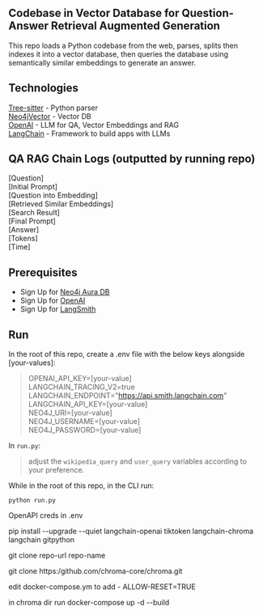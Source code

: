## Codebase in Vector Database for Question-Answer Retrieval Augmented Generation

This repo loads a Python codebase from the web, parses, splits then indexes it into a vector database, then queries the database using semantically similar embeddings to generate an answer.

## Technologies

[Tree-sitter](https://tree-sitter.github.io/tree-sitter/) - Python parser  
[Neo4jVector](https://python.langchain.com/v0.2/docs/integrations/vectorstores/neo4jvector/) - Vector DB  
[OpenAI](https://openai.com/) - LLM for QA, Vector Embeddings and RAG   
[LangChain](https://www.langchain.com/) - Framework to build apps with LLMs  

## QA RAG Chain Logs (outputted by running repo)

[Question]  
[Initial Prompt]  
[Question into Embedding]  
[Retrieved Similar Embeddings]  
[Search Result]  
[Final Prompt]  
[Answer]  
[Tokens]  
[Time]  

## Prerequisites

- Sign Up for [Neo4j Aura DB](https://neo4j.com/cloud/platform/aura-graph-database)
- Sign Up for [OpenAI](https://platform.openai.com/docs/quickstart/account-setup) 
- Sign Up for [LangSmith](https://python.langchain.com/v0.1/docs/get_started/quickstart/#langsmith)

## Run

In the root of this repo, create a .env file with the below keys alongside [your-values]:

> OPENAI_API_KEY=[your-value]  
> LANGCHAIN_TRACING_V2=true  
> LANGCHAIN_ENDPOINT="https://api.smith.langchain.com"  
> LANGCHAIN_API_KEY=[your-value]  
> NEO4J_URI=[your-value]  
> NEO4J_USERNAME=[your-value]  
> NEO4J_PASSWORD=[your-value]  

In `run.py`:
> adjust the `wikipedia_query` and `user_query` variables according to your preference.

While in the root of this repo, in the CLI run:

```python run.py```

OpenAPI creds in .env

pip install --upgrade --quiet langchain-openai tiktoken langchain-chroma langchain gitpython

git clone repo-url repo-name

git clone https:/github.com/chroma-core/chroma.git

edit docker-compose.ym to add - ALLOW-RESET=TRUE

in chroma dir run docker-compose up -d --build